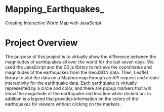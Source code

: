 # Mapping_Earthquakes_
Creating Interactive World Map with JavaScript
# Project Overview
The purpose of this project is to virtually show the difference between the magnitudes of earthquakes all over the world for the last seven days.
We used the JavaScript and the D3.js library to retrieve the coordinates and magnitudes of the earthquakes from the GeoJSON data. Then, Leaflet library to plot the data on a Mapbox map through an API request and create interactivity for the earthquake data. 
Each earthquake is virtually represented by a circle and color, and there are popup markers that will show the magnitude of the earthquake and location when clicked on. In addition is a legend that provides information on the colors of the earthquakes for viewers without clicking on the markers.

